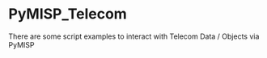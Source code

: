 # PyMISP_Telecom
There are some script examples to interact with Telecom Data / Objects via PyMISP 
